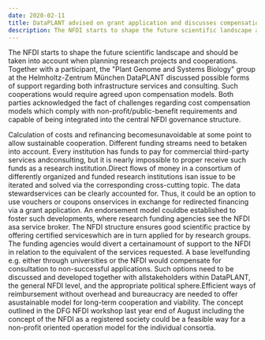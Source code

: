 ```yaml
---
date: 2020-02-11
title: DataPLANT advised on grant application and discusses compensation models with participants
description: The NFDI starts to shape the future scientific landscape and should be taken into account when planning research projects and cooperations. Together with a participant, the "Plant Genome and Systems Biology" group at the Helmholtz-Zentrum München DataPLANT discussed possible forms of support regarding both infrastructure services and consulting. Such cooperations would require agreed upon compensation models. Both parties acknowledged the fact of challenges regarding cost compensation models ...
---
```


The NFDI starts to shape the future scientific landscape and should be taken into account when planning research projects and cooperations. Together with a participant, the "Plant Genome and Systems Biology" group at the Helmholtz-Zentrum München DataPLANT discussed possible forms of support regarding both infrastructure services and consulting. Such cooperations would require agreed upon compensation models. Both parties acknowledged the fact of challenges regarding cost compensation models which comply with non-profit/public-benefit requirements and capable of being integrated into the central NFDI governance structure.

Calculation of costs and refinancing becomesunavoidable at some point to allow sustainable cooperation. Different funding streams need to betaken into account. Every institution has funds to pay for commercial third-party services andconsulting, but it is nearly impossible to proper receive such funds as a research institution.Direct flows of money in a consortium of differently organized and funded research institutions isan issue to be iterated and solved via the corresponding cross-cutting topic. The data stewardservices can be clearly accounted for. Thus, it could be an option to use vouchers or coupons onservices in exchange for redirected financing via a grant application. An endorsement model couldbe established to foster such developments, where research funding agencies see the NFDI asa service broker. The NFDI structure ensures good scientific practice by offering certified serviceswhich are in turn applied for by research groups. The funding agencies would divert a certainamount of support to the NFDI in relation to the equivalent of the services requested. A base levelfunding e.g. either through universities or the NFDI would compensate for consultation to non-successful applications. Such options need to be discussed and developed together with allstakeholders within DataPLANT, the general NFDI level, and the appropriate political sphere.Efficient ways of reimbursement without overhead and bureaucracy are needed to offer asustainable model for long-term cooperation and viability. The concept outlined in the DFG NFDI workshop last year end of August including the concept of the NFDI as a registered society could be a feasible way for a non-profit oriented operation model for the individual consortia. 